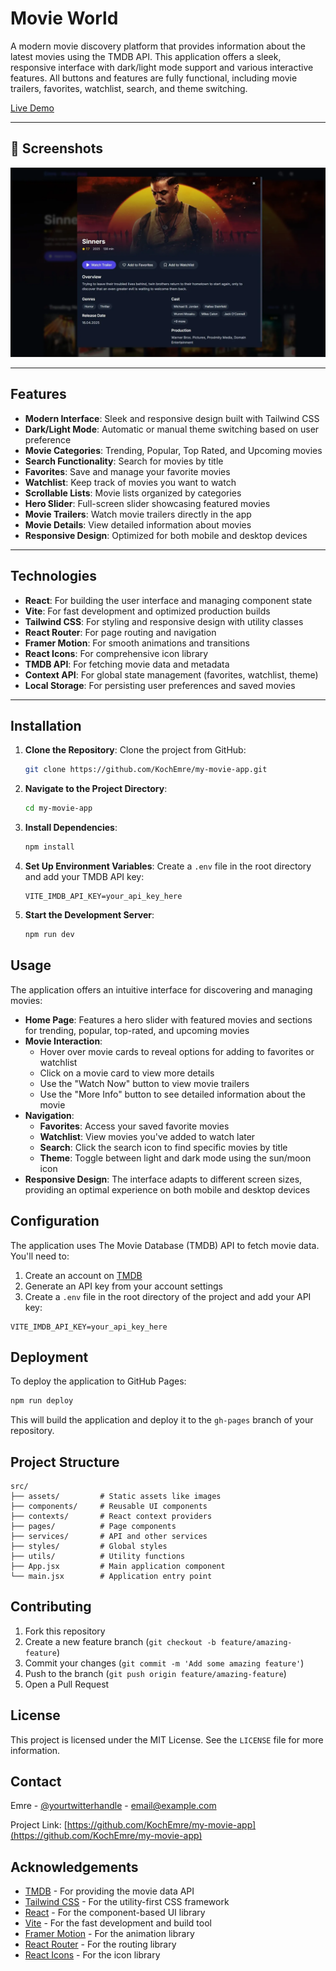 # Movie World

A modern movie discovery platform that provides information about the latest movies using the TMDB API. This application offers a sleek, responsive interface with dark/light mode support and various interactive features. All buttons and features are fully functional, including movie trailers, favorites, watchlist, search, and theme switching.

[Live Demo](https://kochemre.github.io/my-movie-app/)

---

## 📸 Screenshots

![Homepage](./screenshots/main.webp)

---

## Features

- **Modern Interface**: Sleek and responsive design built with Tailwind CSS
- **Dark/Light Mode**: Automatic or manual theme switching based on user preference
- **Movie Categories**: Trending, Popular, Top Rated, and Upcoming movies
- **Search Functionality**: Search for movies by title
- **Favorites**: Save and manage your favorite movies
- **Watchlist**: Keep track of movies you want to watch
- **Scrollable Lists**: Movie lists organized by categories
- **Hero Slider**: Full-screen slider showcasing featured movies
- **Movie Trailers**: Watch movie trailers directly in the app
- **Movie Details**: View detailed information about movies
- **Responsive Design**: Optimized for both mobile and desktop devices

---

## Technologies

- **React**: For building the user interface and managing component state
- **Vite**: For fast development and optimized production builds
- **Tailwind CSS**: For styling and responsive design with utility classes
- **React Router**: For page routing and navigation
- **Framer Motion**: For smooth animations and transitions
- **React Icons**: For comprehensive icon library
- **TMDB API**: For fetching movie data and metadata
- **Context API**: For global state management (favorites, watchlist, theme)
- **Local Storage**: For persisting user preferences and saved movies

---

## Installation

1. **Clone the Repository**:
   Clone the project from GitHub:

   ```bash
   git clone https://github.com/KochEmre/my-movie-app.git
   ```

2. **Navigate to the Project Directory**:
   ```bash
   cd my-movie-app
   ```

3. **Install Dependencies**:
   ```bash
   npm install
   ```

4. **Set Up Environment Variables**:
   Create a `.env` file in the root directory and add your TMDB API key:
   ```
   VITE_IMDB_API_KEY=your_api_key_here
   ```

5. **Start the Development Server**:
   ```bash
   npm run dev
   ```

## Usage

The application offers an intuitive interface for discovering and managing movies:

- **Home Page**: Features a hero slider with featured movies and sections for trending, popular, top-rated, and upcoming movies
- **Movie Interaction**:
  - Hover over movie cards to reveal options for adding to favorites or watchlist
  - Click on a movie card to view more details
  - Use the "Watch Now" button to view movie trailers
  - Use the "More Info" button to see detailed information about the movie
- **Navigation**:
  - **Favorites**: Access your saved favorite movies
  - **Watchlist**: View movies you've added to watch later
  - **Search**: Click the search icon to find specific movies by title
  - **Theme**: Toggle between light and dark mode using the sun/moon icon
- **Responsive Design**: The interface adapts to different screen sizes, providing an optimal experience on both mobile and desktop devices

## Configuration

The application uses The Movie Database (TMDB) API to fetch movie data. You'll need to:

1. Create an account on [TMDB](https://www.themoviedb.org/)
2. Generate an API key from your account settings
3. Create a `.env` file in the root directory of the project and add your API key:

```
VITE_IMDB_API_KEY=your_api_key_here
```

## Deployment

To deploy the application to GitHub Pages:

```bash
npm run deploy
```

This will build the application and deploy it to the `gh-pages` branch of your repository.

## Project Structure

```
src/
├── assets/         # Static assets like images
├── components/     # Reusable UI components
├── contexts/       # React context providers
├── pages/          # Page components
├── services/       # API and other services
├── styles/         # Global styles
├── utils/          # Utility functions
├── App.jsx         # Main application component
└── main.jsx        # Application entry point
```

## Contributing

1. Fork this repository
2. Create a new feature branch (`git checkout -b feature/amazing-feature`)
3. Commit your changes (`git commit -m 'Add some amazing feature'`)
4. Push to the branch (`git push origin feature/amazing-feature`)
5. Open a Pull Request

## License

This project is licensed under the MIT License. See the `LICENSE` file for more information.

## Contact

Emre - [@yourtwitterhandle](https://twitter.com/yourtwitterhandle) - email@example.com

Project Link: [https://github.com/KochEmre/my-movie-app](https://github.com/KochEmre/my-movie-app)

## Acknowledgements

- [TMDB](https://www.themoviedb.org/) - For providing the movie data API
- [Tailwind CSS](https://tailwindcss.com/) - For the utility-first CSS framework
- [React](https://reactjs.org/) - For the component-based UI library
- [Vite](https://vitejs.dev/) - For the fast development and build tool
- [Framer Motion](https://www.framer.com/motion/) - For the animation library
- [React Router](https://reactrouter.com/) - For the routing library
- [React Icons](https://react-icons.github.io/react-icons/) - For the icon library
